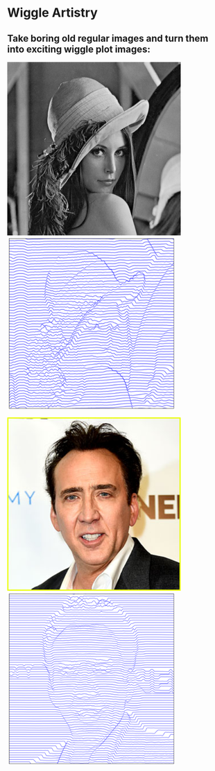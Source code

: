 # Wiggle Artistry

## Take boring old regular images and turn them into exciting wiggle plot images:
<img src="./imgs/Lena.jpg" height="400" alt="Lena"> <img src="./imgs/Lena_8.png" height=400 alt="Wiggle Lena">

<img src="./imgs/NickCage.jpg" height="400" alt="Nick Cage"> <img src="./imgs/NickCage_4.png" height=400 alt="Wiggle Nick Cage">

